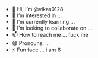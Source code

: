 - 👋 Hi, I’m @vikas0128
- 👀 I’m interested in ...
- 🌱 I’m currently learning ...
- 💞️ I’m looking to collaborate on ...
- 📫 How to reach me ... fuck me
- 😄 Pronouns: ...
- ⚡ Fun fact: ... i am 6 

<!---
vikas0128/vikas0128 is a ✨ special ✨ repository because its `README.md` (this file) appears on your GitHub profile.
You can click the Preview link to take a look at your changes.
--->

